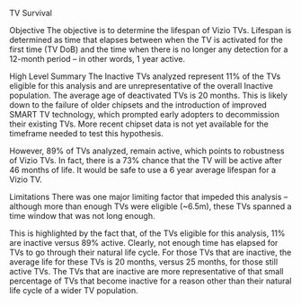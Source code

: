 TV Survival

Objective
The objective is to determine the lifespan of Vizio TVs. Lifespan is determined as time that elapses between when the TV is activated for the first time (TV DoB) and the time when there is no longer any detection for a 12-month period – in other words, 1 year active.

High Level Summary
The Inactive TVs analyzed represent 11% of the TVs eligible for this analysis and are unrepresentative of the overall Inactive population. The average age of deactivated TVs is 20 months. This is likely down to the failure of older chipsets and the introduction of improved SMART TV technology, which prompted early adopters to decommission their existing TVs. More recent chipset data is not yet available for the timeframe needed to test this hypothesis. 

However, 89% of TVs analyzed, remain active, which points to robustness of Vizio TVs. In fact, there is a 73% chance that the TV will be active after 46 months of life. It would be safe to use a 6 year average lifespan for a Vizio TV.

Limitations
There was one major limiting factor that impeded this analysis – although more than enough TVs were eligible (~6.5m), these TVs spanned a time window that was not long enough.

This is highlighted by the fact that, of the TVs eligible for this analysis, 11% are inactive versus 89% active. Clearly, not enough time has elapsed for TVs to go through their natural life cycle. For those TVs that are inactive, the average life for these TVs is 20 months, versus 25 months, for those still active TVs. The TVs that are inactive are more representative of that small percentage of TVs that become inactive for a reason other than their natural life cycle of a wider TV population.


